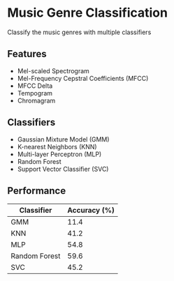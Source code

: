 # Music Genre Classification

Classify the music genres with multiple classifiers 

## Features
- Mel-scaled Spectrogram
- Mel-Frequency Cepstral Coefficients (MFCC)
- MFCC Delta
- Tempogram
- Chromagram

## Classifiers 
- Gaussian Mixture Model (GMM)
- K-nearest Neighbors (KNN)
- Multi-layer Perceptron (MLP)
- Random Forest
- Support Vector Classifier (SVC)

## Performance
| Classifier    | Accuracy (%) |
| ------------- | ------------ |
| GMM           | 11.4         |
| KNN           | 41.2         |
| MLP           | 54.8         |
| Random Forest | 59.6         |
| SVC           | 45.2         |
